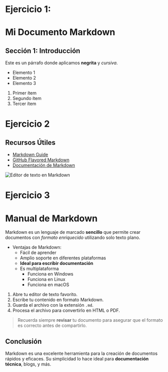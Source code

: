 
# Ejercicio 1:

# Mi Documento Markdown

## Sección 1: Introducción

Este es un párrafo donde aplicamos **negrita** y *cursiva*. 

- Elemento 1
- Elemento 2
- Elemento 3

1. Primer ítem
2. Segundo ítem
3. Tercer ítem

# Ejercicio 2

## Recursos Útiles

- [Markdown Guide](https://www.markdownguide.org "Guía completa de Markdown")
- [GitHub Flavored Markdown](https://guides.github.com/features/mastering-markdown/ "Markdown en GitHub")
- [Documentación de Markdown](https://daringfireball.net/projects/markdown/ "Sitio original de Markdown")

![Editor de texto en Markdown](https://www.ejemplo.com/editor.png "Ejemplo de editor")


# Ejercicio 3

# Manual de Markdown

Markdown es un lenguaje de marcado **sencillo** que permite crear documentos con *formato enriquecido* utilizando solo texto plano.

- Ventajas de Markdown:
  - Fácil de aprender
  - Amplio soporte en diferentes plataformas
  - **Ideal para escribir documentación**
  - Es multiplataforma
    - Funciona en Windows
    - Funciona en Linux
    - Funciona en macOS

1. Abre tu editor de texto favorito.
2. Escribe tu contenido en formato Markdown.
3. Guarda el archivo con la extensión `.md`.
4. Procesa el archivo para convertirlo en HTML o PDF.

> Recuerda siempre **revisar** tu documento para asegurar que el formato es correcto antes de compartirlo.

## Conclusión

Markdown es una excelente herramienta para la creación de documentos rápidos y eficaces. Su simplicidad lo hace ideal para **documentación técnica**, blogs, y más.
